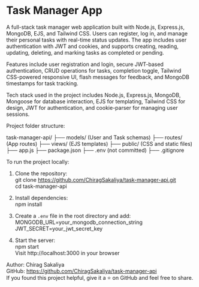 # Task Manager App

A full-stack task manager web application built with Node.js, Express.js, MongoDB, EJS, and Tailwind CSS. Users can register, log in, and manage their personal tasks with real-time status updates. The app includes user authentication with JWT and cookies, and supports creating, reading, updating, deleting, and marking tasks as completed or pending.

Features include user registration and login, secure JWT-based authentication, CRUD operations for tasks, completion toggle, Tailwind CSS-powered responsive UI, flash messages for feedback, and MongoDB timestamps for task tracking.

Tech stack used in the project includes Node.js, Express.js, MongoDB, Mongoose for database interaction, EJS for templating, Tailwind CSS for design, JWT for authentication, and cookie-parser for managing user sessions.

Project folder structure:

task-manager-api/
├── models/ (User and Task schemas)
├── routes/ (App routes)
├── views/ (EJS templates)
├── public/ (CSS and static files)
├── app.js
├── package.json
├── .env (not committed)
├── .gitignore

To run the project locally:

1. Clone the repository:  
git clone https://github.com/ChiragSakaliya/task-manager-api.git  
cd task-manager-api

2. Install dependencies:  
npm install

3. Create a `.env` file in the root directory and add:  
MONGODB_URL=your_mongodb_connection_string  
JWT_SECRET=your_jwt_secret_key

4. Start the server:  
npm start  
Visit http://localhost:3000 in your browser

Author: Chirag Sakaliya  
GitHub: https://github.com/ChiragSakaliya/task-manager-api  
If you found this project helpful, give it a ⭐ on GitHub and feel free to share.
